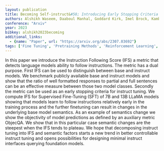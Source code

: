 ```yaml
---
layout: publication
title: Becoming Self-instruct&#58; Introducing Early Stopping Criteria For Minimal Instruct Tuning
authors: Alshikh Waseem, Daaboul Manhal, Goddard Kirk, Imel Brock, Kamble Kiran, Kulkarni Parikshith, Russak Melisa
conference: "Arxiv"
year: 2023
bibkey: alshikh2023becoming
additional_links:
  - {name: "Paper", url: "https://arxiv.org/abs/2307.03692"}
tags: ['Fine Tuning', 'Pretraining Methods', 'Reinforcement Learning', 'Training Techniques']
---
```

In this paper we introduce the Instruction Following Score (IFS) a metric that detects language models ability to follow instructions. The metric has a dual purpose. First IFS can be used to distinguish between base and instruct models. We benchmark publicly available base and instruct models and show that the ratio of well formatted responses to partial and full sentences can be an effective measure between those two model classes. Secondly the metric can be used as an early stopping criteria for instruct tuning. We compute IFS for Supervised Fine-Tuning (SFT) of 7B and 13B LLaMA models showing that models learn to follow instructions relatively early in the training process and the further finetuning can result in changes in the underlying base model semantics. As an example of semantics change we show the objectivity of model predictions as defined by an auxiliary metric ObjecQA. We show that in this particular case semantic changes are the steepest when the IFS tends to plateau. We hope that decomposing instruct tuning into IFS and semantic factors starts a new trend in better controllable instruct tuning and opens possibilities for designing minimal instruct interfaces querying foundation models.
